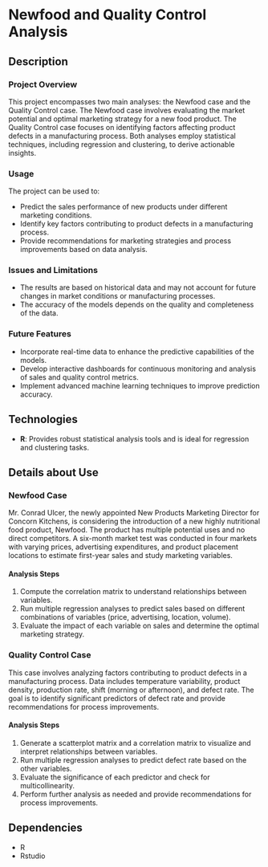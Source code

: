 # Newfood and Quality Control Analysis

## Description

### Project Overview
This project encompasses two main analyses: the Newfood case and the Quality Control case. The Newfood case involves evaluating the market potential and optimal marketing strategy for a new food product. The Quality Control case focuses on identifying factors affecting product defects in a manufacturing process. Both analyses employ statistical techniques, including regression and clustering, to derive actionable insights.

### Usage
The project can be used to:
- Predict the sales performance of new products under different marketing conditions.
- Identify key factors contributing to product defects in a manufacturing process.
- Provide recommendations for marketing strategies and process improvements based on data analysis.

### Issues and Limitations
- The results are based on historical data and may not account for future changes in market conditions or manufacturing processes.
- The accuracy of the models depends on the quality and completeness of the data.

### Future Features
- Incorporate real-time data to enhance the predictive capabilities of the models.
- Develop interactive dashboards for continuous monitoring and analysis of sales and quality control metrics.
- Implement advanced machine learning techniques to improve prediction accuracy.

## Technologies
- **R**: Provides robust statistical analysis tools and is ideal for regression and clustering tasks.

## Details about Use

### Newfood Case
Mr. Conrad Ulcer, the newly appointed New Products Marketing Director for Concorn Kitchens, is considering the introduction of a new highly nutritional food product, Newfood. The product has multiple potential uses and no direct competitors. A six-month market test was conducted in four markets with varying prices, advertising expenditures, and product placement locations to estimate first-year sales and study marketing variables.

#### Analysis Steps
1. Compute the correlation matrix to understand relationships between variables.
2. Run multiple regression analyses to predict sales based on different combinations of variables (price, advertising, location, volume).
3. Evaluate the impact of each variable on sales and determine the optimal marketing strategy.

### Quality Control Case
This case involves analyzing factors contributing to product defects in a manufacturing process. Data includes temperature variability, product density, production rate, shift (morning or afternoon), and defect rate. The goal is to identify significant predictors of defect rate and provide recommendations for process improvements.

#### Analysis Steps
1. Generate a scatterplot matrix and a correlation matrix to visualize and interpret relationships between variables.
2. Run multiple regression analyses to predict defect rate based on the other variables.
3. Evaluate the significance of each predictor and check for multicollinearity.
4. Perform further analysis as needed and provide recommendations for process improvements.

## Dependencies
- R
- Rstudio
